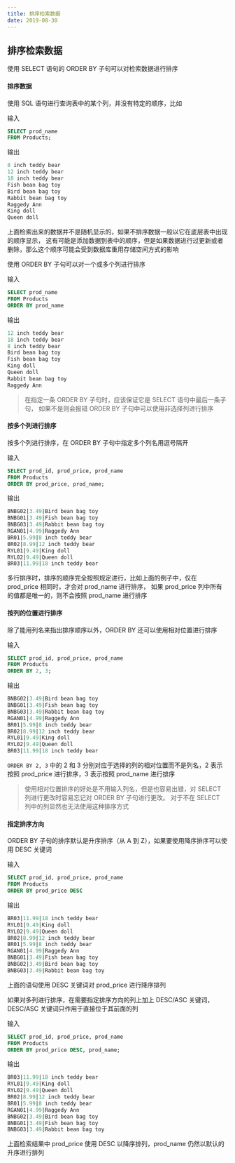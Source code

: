 ```yaml
---
title: 排序检索数据
date: 2019-08-30
---
```


## 排序检索数据


使用 SELECT 语句的 ORDER BY 子句可以对检索数据进行排序



#### 排序数据

使用 SQL 语句进行查询表中的某个列，并没有特定的顺序，比如

输入
```sql
SELECT prod_name
FROM Products;
```
输出
```sql
8 inch teddy bear
12 inch teddy bear
18 inch teddy bear
Fish bean bag toy
Bird bean bag toy
Rabbit bean bag toy
Raggedy Ann
King doll
Queen doll
```
上面检索出来的数据并不是随机显示的，如果不排序数据一般以它在底层表中出现的顺序显示，
这有可能是添加数据到表中的顺序，但是如果数据进行过更新或者删除，那么这个顺序可能会受到数据库重用存储空间方式的影响


使用 ORDER BY 子句可以对一个或多个列进行排序

输入
```sql
SELECT prod_name
FROM Products
ORDER BY prod_name
```

输出
```sql
12 inch teddy bear
18 inch teddy bear
8 inch teddy bear
Bird bean bag toy
Fish bean bag toy
King doll
Queen doll
Rabbit bean bag toy
Raggedy Ann
```

> 在指定一条 ORDER BY 子句时，应该保证它是 SELECT 语句中最后一条子句，
> 如果不是则会报错
> ORDER BY 子句中可以使用非选择列进行排序



#### 按多个列进行排序

按多个列进行排序，在 ORDER BY 子句中指定多个列名用逗号隔开

输入
```sql
SELECT prod_id, prod_price, prod_name
FROM Products
ORDER BY prod_price, prod_name;
```
输出
```sql
BNBG02|3.49|Bird bean bag toy
BNBG01|3.49|Fish bean bag toy
BNBG03|3.49|Rabbit bean bag toy
RGAN01|4.99|Raggedy Ann
BR01|5.99|8 inch teddy bear
BR02|8.99|12 inch teddy bear
RYL01|9.49|King doll
RYL02|9.49|Queen doll
BR03|11.99|18 inch teddy bear
```

多行排序时，排序的顺序完全按照规定进行，比如上面的例子中，仅在 prod_price 相同时，才会对 prod_name 进行排序，
如果 prod_price 列中所有的值都是唯一的，则不会按照 prod_name 进行排序




####  按列的位置进行排序

除了能用列名来指出排序顺序以外，ORDER BY 还可以使用相对位置进行排序

输入
```sql
SELECT prod_id, prod_price, prod_name
FROM Products
ORDER BY 2, 3;
```
输出
```sql
BNBG02|3.49|Bird bean bag toy
BNBG01|3.49|Fish bean bag toy
BNBG03|3.49|Rabbit bean bag toy
RGAN01|4.99|Raggedy Ann
BR01|5.99|8 inch teddy bear
BR02|8.99|12 inch teddy bear
RYL01|9.49|King doll
RYL02|9.49|Queen doll
BR03|11.99|18 inch teddy bear
```
`ORDER BY 2, 3` 中的 2 和 3 分别对应于选择的列的相对位置而不是列名，2 表示按照 prod_price 进行排序，3 表示按照 prod_name 进行排序

> 使用相对位置排序的好处是不用输入列名，但是也容易出错，对 SELECT 列进行更改时容易忘记对 ORDER BY 子句进行更改。
> 对于不在 SELECT 列中的列显然也无法使用这种排序方式



#### 指定排序方向

ORDER BY 子句的排序默认是升序排序（从 A 到 Z），如果要使用降序排序可以使用 DESC 关键词

输入
```sql
SELECT prod_id, prod_price, prod_name
FROM Products
ORDER BY prod_price DESC
```

输出
```sql
BR03|11.99|18 inch teddy bear
RYL01|9.49|King doll
RYL02|9.49|Queen doll
BR02|8.99|12 inch teddy bear
BR01|5.99|8 inch teddy bear
RGAN01|4.99|Raggedy Ann
BNBG01|3.49|Fish bean bag toy
BNBG02|3.49|Bird bean bag toy
BNBG03|3.49|Rabbit bean bag toy
```
上面的语句使用 DESC 关键词对 prod_price 进行降序排列


如果对多列进行排序，在需要指定排序方向的列上加上 DESC/ASC 关键词，DESC/ASC 关键词只作用于直接位于其前面的列

输入
```sql
SELECT prod_id, prod_price, prod_name
FROM Products
ORDER BY prod_price DESC, prod_name;
```
输出
```sql
BR03|11.99|18 inch teddy bear
RYL01|9.49|King doll
RYL02|9.49|Queen doll
BR02|8.99|12 inch teddy bear
BR01|5.99|8 inch teddy bear
RGAN01|4.99|Raggedy Ann
BNBG02|3.49|Bird bean bag toy
BNBG01|3.49|Fish bean bag toy
BNBG03|3.49|Rabbit bean bag toy
```
上面检索结果中 prod_price 使用 DESC 以降序排列，prod_name 仍然以默认的升序进行排列


